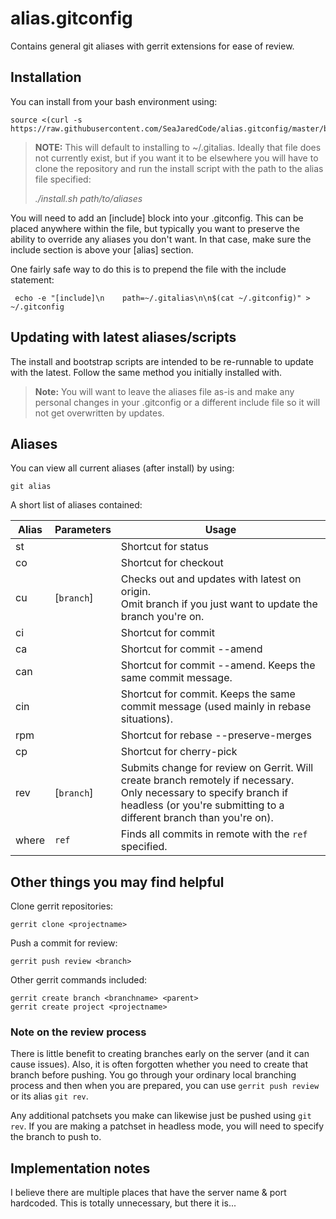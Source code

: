 # alias.gitconfig

Contains general git aliases with gerrit extensions for ease of review.

## Installation
You can install from your bash environment using:

    source <(curl -s https://raw.githubusercontent.com/SeaJaredCode/alias.gitconfig/master/bootstrap.sh)

> **NOTE:** This will default to installing to ~/.gitalias. Ideally that file does not currently exist, but if
> you want it to be elsewhere you will have to clone the repository and run the install script with the path to
> the alias file specified:
>
> *./install.sh path/to/aliases*

You will need to add an [include] block into your .gitconfig. This can be placed anywhere within the file, but
typically you want to preserve the ability to override any aliases you don't want. In that case, make sure the
include section is above your [alias] section.

One fairly safe way to do this is to prepend the file with the include statement:

     echo -e "[include]\n    path=~/.gitalias\n\n$(cat ~/.gitconfig)" > ~/.gitconfig

## Updating with latest aliases/scripts ##
The install and bootstrap scripts are intended to be re-runnable to update with the latest. Follow the same method
you initially installed with.
 
> **Note:** You will want to leave the aliases file as-is and make any personal changes in your .gitconfig or a 
> different include file so it will not get overwritten by updates.

## Aliases
You can view all current aliases (after install) by using:

    git alias

A short list of aliases contained:


| Alias  | Parameters  | Usage                                     |
|------- |-------------| ------------------------------------------|
| st     |             | Shortcut for status |
| co     |             | Shortcut for checkout |
| cu     | [`branch`] | Checks out and updates with latest on origin.<br>Omit branch if you just want to update the branch you're on.|
| ci     |             | Shortcut for commit |
| ca     |             | Shortcut for commit --amend |
| can    |             | Shortcut for commit --amend. Keeps the same commit message. |
| cin    |             | Shortcut for commit. Keeps the same commit message (used mainly in rebase situations). |
| rpm    |             | Shortcut for rebase --preserve-merges |
| cp     |             | Shortcut for cherry-pick |
| rev    | [`branch`] | Submits change for review on Gerrit. Will create branch remotely if necessary.<br>Only necessary to specify branch if headless (or you're submitting to a different branch than you're on). |
| where  | `ref` | Finds all commits in remote with the `ref` specified. |

## Other things you may find helpful
Clone gerrit repositories:

    gerrit clone <projectname>

Push a commit for review:

    gerrit push review <branch>

Other gerrit commands included:

    gerrit create branch <branchname> <parent>
    gerrit create project <projectname>

### Note on the review process
There is little benefit to creating branches early on the server (and it can cause issues). Also, it is often forgotten whether you need to create that branch before pushing. You go through your ordinary local branching process and then when you are prepared, you can use `gerrit push review` or its alias `git rev`.

Any additional patchsets you make can likewise just be pushed using `git rev`. If you are making a patchset in headless mode, you will need to specify the branch to push to.

## Implementation notes
I believe there are multiple places that have the server name & port hardcoded. This is totally unnecessary, but there it is...
